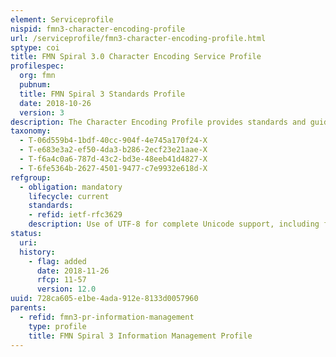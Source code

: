 ```yaml
---
element: Serviceprofile
nispid: fmn3-character-encoding-profile
url: /serviceprofile/fmn3-character-encoding-profile.html
sptype: coi
title: FMN Spiral 3.0 Character Encoding Service Profile
profilespec:
  org: fmn
  pubnum: 
  title: FMN Spiral 3 Standards Profile
  date: 2018-10-26
  version: 3
description: The Character Encoding Profile provides standards and guidance for the encoding of character sets.
taxonomy:
  - T-06d559b4-1bdf-40cc-904f-4e745a170f24-X
  - T-e683e3a2-ef50-4da3-b286-2ecf23e21aae-X
  - T-f6a4c0a6-787d-43c2-bd3e-48eeb41d4827-X
  - T-6fe5364b-2627-4501-9477-c7e9932e618d-X
refgroup:
  - obligation: mandatory
    lifecycle: current
    standards: 
    - refid: ietf-rfc3629
    description: Use of UTF-8 for complete Unicode support, including fully internationalized addresses is mandatory.
status:
  uri: 
  history: 
    - flag: added
      date: 2018-11-26
      rfcp: 11-57
      version: 12.0
uuid: 728ca605-e1be-4ada-912e-8133d0057960
parents:
  - refid: fmn3-pr-information-management
    type: profile
    title: FMN Spiral 3 Information Management Profile
---
```


